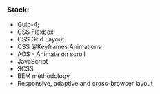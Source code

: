 ### Stack:
* Gulp-4;
* CSS Flexbox
* CSS Grid Layout
* CSS @Keyframes Animations
* AOS - Animate on scroll
* JavaScript
* SCSS
* BEM methodology
* Responsive, adaptive and cross-browser layout
